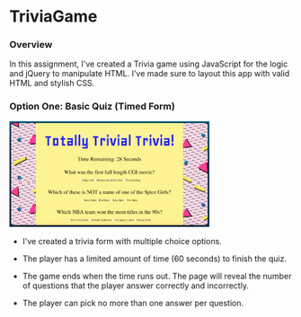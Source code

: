 # TriviaGame

### Overview

In this assignment, I've created a Trivia game using JavaScript for the logic and jQuery to manipulate HTML. I've made sure to layout this app with valid HTML and stylish CSS.

### Option One: Basic Quiz (Timed Form)

![Basic](assets/images/1-basic.jpg)

* I've created a trivia form with multiple choice options.

* The player has a limited amount of time (60 seconds) to finish the quiz. 

* The game ends when the time runs out. The page will reveal the number of questions that the player answer correctly and incorrectly.

* The player can pick no more than one answer per question.
